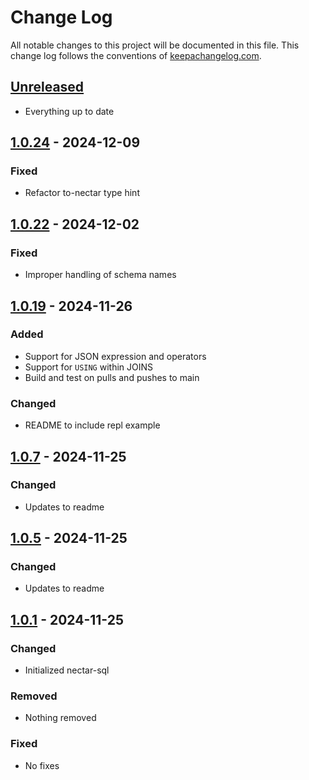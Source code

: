 # Change Log
All notable changes to this project will be documented in this file. This change log follows the conventions of [keepachangelog.com](http://keepachangelog.com/).

## [Unreleased]
- Everything up to date

## [1.0.24] - 2024-12-09
### Fixed
- Refactor to-nectar type hint

## [1.0.22] - 2024-12-02
### Fixed
- Improper handling of schema names

## [1.0.19] - 2024-11-26
### Added
- Support for JSON expression and operators
- Support for `USING` within JOINS
- Build and test on pulls and pushes to main

### Changed
- README to include repl example

## [1.0.7] - 2024-11-25
### Changed
- Updates to readme

## [1.0.5] - 2024-11-25
### Changed
- Updates to readme

## [1.0.1] - 2024-11-25
### Changed
- Initialized nectar-sql

### Removed
- Nothing removed

### Fixed
- No fixes


[Unreleased]: https://github.com/plooney81/nectar-sql/compare/1.0.1...HEAD
[1.0.1]: https://github.com/plooney81/nectar-sql/compare/0.0.0...1.0.1
[1.0.5]: https://github.com/plooney81/nectar-sql/compare/1.0.1...1.0.5
[1.0.7]: https://github.com/plooney81/nectar-sql/compare/1.0.5...1.0.7
[1.0.19]: https://github.com/plooney81/nectar-sql/compare/1.0.7...1.0.19
[1.0.22]: https://github.com/plooney81/nectar-sql/compare/1.0.19...1.0.22
[1.0.24]: https://github.com/plooney81/nectar-sql/compare/1.0.22...1.0.24